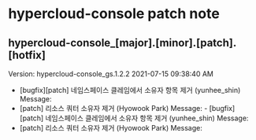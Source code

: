 # hypercloud-console patch note
## hypercloud-console_[major].[minor].[patch].[hotfix]
Version: hypercloud-console_gs.1.2.2
2021-07-15  09:38:40 AM
- [bugfix][patch] 네임스페이스 클레임에서 소유자 항목 제거 (yunhee_shin) 
    Message: 
- [patch] 리소스 쿼터 소유자 제거 (Hyowook Park) 
    Message: - [bugfix][patch] 네임스페이스 클레임에서 소유자 항목 제거 (yunhee_shin) 
    Message: 
- [patch] 리소스 쿼터 소유자 제거 (Hyowook Park) 
    Message: 